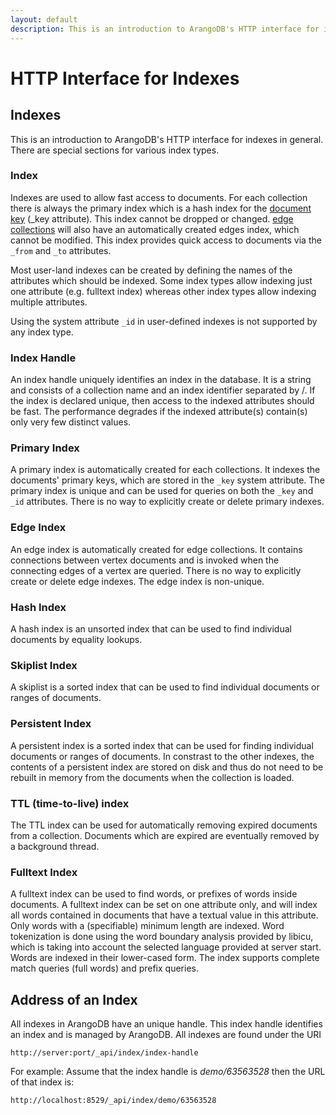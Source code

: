 ```yaml
---
layout: default
description: This is an introduction to ArangoDB's HTTP interface for indexes ingeneral
---
```

HTTP Interface for Indexes
==========================

Indexes
-------

This is an introduction to ArangoDB's HTTP interface for indexes in
general. There are special sections for various index types.

### Index

Indexes are used to allow fast access to documents. For each collection there is always the primary index which is a hash index for the
[document key](../appendix-glossary.html#document-key) (_key attribute). This index cannot be dropped or changed.
[edge collections](../appendix-glossary.html#edge-collection) will also have an automatically created edges index, which cannot be modified. This index provides quick access to documents via the `_from` and `_to` attributes.

Most user-land indexes can be created by defining the names of the attributes which should be indexed. Some index types allow indexing just one attribute (e.g. fulltext index) whereas other index types allow indexing multiple attributes.

Using the system attribute `_id` in user-defined indexes is not supported by any index type.

### Index Handle

An index handle uniquely identifies an index in the database. It is a string and consists of a collection name and an index identifier separated by /.
If the index is declared unique, then access to the indexed attributes should be fast. The performance degrades if the indexed attribute(s) contain(s) only very few distinct values.

### Primary Index

A primary index is automatically created for each collections. It indexes the documents' primary keys, which are stored in the `_key` system attribute. The primary index is unique and can be used for queries on both the `_key` and `_id` attributes.
There is no way to explicitly create or delete primary indexes.

### Edge Index

An edge index is automatically created for edge collections. It contains connections between vertex documents and is invoked when the connecting edges of a vertex are queried. There is no way to explicitly create or delete edge indexes.
The edge index is non-unique.

### Hash Index

A hash index is an unsorted index that can be used to find individual documents by equality lookups.

### Skiplist Index

A skiplist is a sorted index that can be used to find individual documents or ranges of documents.

### Persistent Index

A persistent index is a sorted index that can be used for finding individual documents or ranges of documents.
In constrast to the other indexes, the contents of a persistent index are stored on disk and thus do not need to be rebuilt in memory from the documents when the collection is loaded.

### TTL (time-to-live) index

The TTL index can be used for automatically removing expired documents from a collection.
Documents which are expired are eventually removed by a background thread.

### Fulltext Index

A fulltext index can be used to find words, or prefixes of words inside documents. A fulltext index can be set on one attribute only, and will index all words contained in documents that have a textual value in this attribute. Only words with a (specifiable) minimum length are indexed. Word tokenization is done using the word boundary analysis provided by libicu, which is taking into account the selected language provided at server start. Words are indexed in their lower-cased form. The index supports complete match queries (full words) and prefix queries.

Address of an Index
-------------------

All indexes in ArangoDB have an unique handle. This index handle identifies an
index and is managed by ArangoDB. All indexes are found under the URI

    http://server:port/_api/index/index-handle

For example: Assume that the index handle is *demo/63563528* then the URL of
that index is:

    http://localhost:8529/_api/index/demo/63563528
